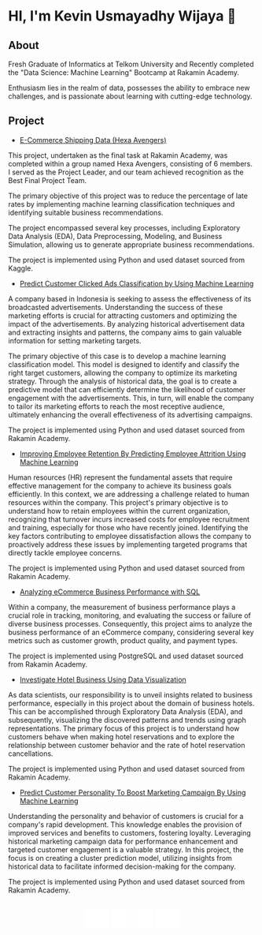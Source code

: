 # HI, I'm Kevin Usmayadhy Wijaya 👋
## About
Fresh Graduate of Informatics at Telkom University and Recently completed the "Data Science: Machine Learning" Bootcamp at Rakamin Academy.

Enthusiasm lies in the realm of data, possesses the ability to embrace new challenges, and is passionate about learning with cutting-edge technology.

## Project 
- [E-Commerce Shipping Data (Hexa Avengers)](https://github.com/kevinusmayadhyw/Hexa-Avengers--E-Commerce-Shipping-Data.git)

This project, undertaken as the final task at Rakamin Academy, was completed within a group named Hexa Avengers, consisting of 6 members. I served as the Project Leader, and our team achieved recognition as the Best Final Project Team.

The primary objective of this project was to reduce the percentage of late rates by implementing machine learning classification techniques and identifying suitable business recommendations.

The project encompassed several key processes, including Exploratory Data Analysis (EDA), Data Preprocessing, Modeling, and Business Simulation, allowing us to generate appropriate business recommendations.

The project is implemented using Python and used dataset sourced from Kaggle.

- [Predict Customer Clicked Ads Classification by Using Machine Learning](https://github.com/kevinusmayadhyw/Predict-Customer-Clicked-Ads-Classification-by-Using-Machine-Learning.git)

A company based in Indonesia is seeking to assess the effectiveness of its broadcasted advertisements. Understanding the success of these marketing efforts is crucial for attracting customers and optimizing the impact of the advertisements. By analyzing historical advertisement data and extracting insights and patterns, the company aims to gain valuable information for setting marketing targets.

The primary objective of this case is to develop a machine learning classification model. This model is designed to identify and classify the right target customers, allowing the company to optimize its marketing strategy. Through the analysis of historical data, the goal is to create a predictive model that can efficiently determine the likelihood of customer engagement with the advertisements. This, in turn, will enable the company to tailor its marketing efforts to reach the most receptive audience, ultimately enhancing the overall effectiveness of its advertising campaigns.

The project is implemented using Python and used dataset sourced from Rakamin Academy.

- [Improving Employee Retention By Predicting Employee Attrition Using Machine Learning](https://github.com/kevinusmayadhyw/Improving-Employee-Retention-By-Predicting-Employee-Attrition-Using-Machine-Learning.git)

Human resources (HR) represent the fundamental assets that require effective management for the company to achieve its business goals efficiently. In this context, we are addressing a challenge related to human resources within the company. This project's primary objective is to understand how to retain employees within the current organization, recognizing that turnover incurs increased costs for employee recruitment and training, especially for those who have recently joined. Identifying the key factors contributing to employee dissatisfaction allows the company to proactively address these issues by implementing targeted programs that directly tackle employee concerns.

The project is implemented using Python and used dataset sourced from Rakamin Academy.


- [Analyzing eCommerce Business Performance with SQL](https://github.com/kevinusmayadhyw/Analyzing-eCommerce-Business-Performance-with-SQL.git)

Within a company, the measurement of business performance plays a crucial role in tracking, monitoring, and evaluating the success or failure of diverse business processes. Consequently, this project aims to analyze the business performance of an eCommerce company, considering several key metrics such as customer growth, product quality, and payment types.

The project is implemented using PostgreSQL and used dataset sourced from Rakamin Academy.

- [Investigate Hotel Business Using Data Visualization](https://github.com/kevinusmayadhyw/Investigate-Hotel-Business-Using-Data-Visualization.git)

As data scientists, our responsibility is to unveil insights related to business performance, especially in this project about the domain of business hotels. This can be accomplished through Exploratory Data Analysis (EDA), and subsequently, visualizing the discovered patterns and trends using graph representations. The primary focus of this project is to understand how customers behave when making hotel reservations and to explore the relationship between customer behavior and the rate of hotel reservation cancellations.

The project is implemented using Python and used dataset sourced from Rakamin Academy.

- [Predict Customer Personality To Boost Marketing Campaign By Using Machine Learning](https://github.com/kevinusmayadhyw/Predict-Customer-Personality-To-Boost-Marketing-Campaign-By-Using-Machine-Learning.git)

Understanding the personality and behavior of customers is crucial for a company's rapid development. This knowledge enables the provision of improved services and benefits to customers, fostering loyalty. Leveraging historical marketing campaign data for performance enhancement and targeted customer engagement is a valuable strategy. In this project, the focus is on creating a cluster prediction model, utilizing insights from historical data to facilitate informed decision-making for the company.

The project is implemented using Python and used dataset sourced from Rakamin Academy.

##
<p align="center">
<a href="mailto:kevinusmayadhy@gmail.com"><img src="assets/img/GmailLogo.png" width="50" title="kevinusmayadhy@gmail.com"></a> 
<a href="https://www.linkedin.com/in/kevin-usmayadhy-wijaya/"><img src="assets/img/LinkdlnLogo.png" width="40" title="https://www.linkedin.com/in/kevin-usmayadhy-wijaya/"></a>
<a href="https://www.instagram.com/keviinuw/"><img src="assets/img/InstagramLogo.png" width="40" title="https://www.instagram.com/keviinuw/"></a>
<a href="https://steamcommunity.com/profiles/76561198989919031/"><img src="assets/img/SteamLogo.png" width="50" title="https://steamcommunity.com/profiles/76561198989919031/"></a>
</p>

